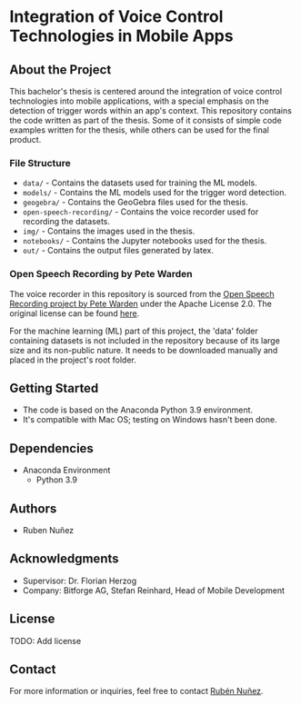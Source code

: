 # Integration of Voice Control Technologies in Mobile Apps

## About the Project
This bachelor's thesis is centered around the integration of voice control technologies into mobile applications, with a special emphasis on the detection of trigger words within an app's context. This repository contains the code written as part of the thesis. Some of it consists of simple code examples written for the thesis, while others can be used for the final product.

### File Structure
- `data/` - Contains the datasets used for training the ML models.
- `models/` - Contains the ML models used for the trigger word detection.
- `geogebra/` - Contains the GeoGebra files used for the thesis.
- `open-speech-recording/` - Contains the voice recorder used for recording the datasets.
- `img/` - Contains the images used in the thesis.
- `notebooks/` - Contains the Jupyter notebooks used for the thesis.
- `out/` - Contains the output files generated by latex.

### Open Speech Recording by Pete Warden
The voice recorder in this repository is sourced from the [Open Speech Recording project by Pete Warden](https://github.com/petewarden/open-speech-recording) under the Apache License 2.0. The original license can be found [here](https://github.com/petewarden/open-speech-recording/blob/master/LICENSE).


For the machine learning (ML) part of this project, the 'data' folder containing datasets is not included in the repository because of its large size and its non-public nature. It needs to be downloaded manually and placed in the project's root folder.

## Getting Started
- The code is based on the Anaconda Python 3.9 environment.
- It's compatible with Mac OS; testing on Windows hasn't been done.

## Dependencies
- Anaconda Environment
  - Python 3.9

## Authors
- Ruben Nuñez

## Acknowledgments
- Supervisor: Dr. Florian Herzog
- Company: Bitforge AG, Stefan Reinhard, Head of Mobile Development

## License
TODO: Add license

## Contact
For more information or inquiries, feel free to contact [Rubén Nuñez](mailto:ruben.nunez@live.de).

